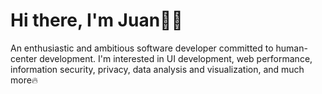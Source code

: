 # Hi there, I'm Juan👨‍🔬

An enthusiastic and ambitious software developer committed to human-center development. I'm interested in UI development, web performance, information security, privacy, data analysis and visualization, and much more🔥
